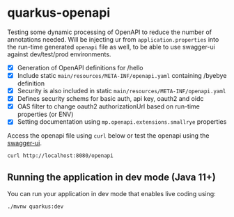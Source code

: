 # quarkus-openapi
Testing some dynamic processing of OpenAPI to reduce the number of annotations needed.  Will be injecting ur from `application.properties` into the run-time generated `openapi` file as well, to be able to use swagger-ui against dev/test/prod environments.

- [x] Generation of OpenAPI definitions for /hello
- [x] Include static `main/resources/META-INF/openapi.yaml` containing /byebye definition
- [x] Security is also included in static `main/resources/META-INF/openapi.yaml`
- [x] Defines security schems for basic auth, api key, oauth2 and oidc
- [x] OAS filter to change oauth2 authorizationUrl based on run-time properties (or ENV)
- [x] Setting documentation using `mp.openapi.extensions.smallrye` properties

Access the openapi file using `curl` below or test the openapi using the [swagger-ui](http://localhost:8080/swagger-ui/).
```
curl http://localhost:8080/openapi
```

## Running the application in dev mode (Java 11+)
You can run your application in dev mode that enables live coding using:
```
./mvnw quarkus:dev
```
